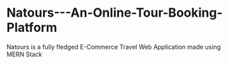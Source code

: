 # Natours---An-Online-Tour-Booking-Platform
Natours is a fully fledged E-Commerce Travel Web Application made using MERN Stack
